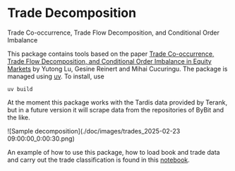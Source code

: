 # Trade Decomposition
Trade Co-occurrence, Trade Flow Decomposition, and Conditional Order Imbalance

This package contains tools based on the paper [Trade Co-occurrence, Trade Flow Decomposition, and Conditional Order Imbalance in Equity Markets](https://arxiv.org/pdf/2209.10334) by Yutong Lu, Gesine Reinert and Mihai Cucuringu. The package is managed using [uv](https://docs.astral.sh/uv/). To install, use 

```uv build```

At the moment this package works with the Tardis data provided by Terank, but in a future version it will scrape data from the repositories of ByBit and the like. 

![Sample decomposition](./doc/images/trades_2025-02-23 09:00:00_0:00:30.png)

An example of how to use this package, how to load book and trade data and carry out the trade classification is found in this [notebook](examples/intro.ipynb).

